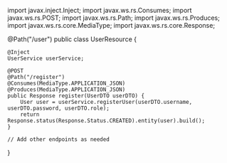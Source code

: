 import javax.inject.Inject;
import javax.ws.rs.Consumes;
import javax.ws.rs.POST;
import javax.ws.rs.Path;
import javax.ws.rs.Produces;
import javax.ws.rs.core.MediaType;
import javax.ws.rs.core.Response;

@Path("/user")
public class UserResource {

    @Inject
    UserService userService;

    @POST
    @Path("/register")
    @Consumes(MediaType.APPLICATION_JSON)
    @Produces(MediaType.APPLICATION_JSON)
    public Response register(UserDTO userDTO) {
        User user = userService.registerUser(userDTO.username, userDTO.password, userDTO.role);
        return Response.status(Response.Status.CREATED).entity(user).build();
    }

    // Add other endpoints as needed
}
